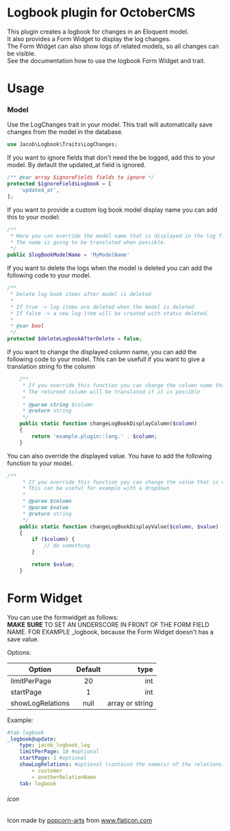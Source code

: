 Logbook plugin for OctoberCMS
=

This plugin creates a logbook for changes in an Eloquent model.<br/>
It also provides a Form Widget to display the log changes. <br/>
The Form Widget can also show logs of related models, so all changes can be visible. <br/>
See the documentation how to use the logbook Form Widget and trait.

Usage
=

### Model
Use the LogChanges trait in your model.
This trait will automatically save changes from the model in the database.

```php
use Jacob\Logbook\Traits\LogChanges;
```

If you want to ignore fields that don't need the be logged, add this to your model.
By default the updated_at field is ignored.
```php
/** @var array $ignoreFields fields to ignore */
protected $ignoreFieldsLogbook = [
    'updated_at',
];
```

If you want to provide a custom log book model display name you can add this to your model:
```php
/**
 * Here you can override the model name that is displayed in the log files.
 * The name is going to be translated when possible.
 */
public $logBookModelName = 'MyModelName'
```

If you want to delete the logs when the model is deleted you can add the following code to your model.

```php
/**
 * Delete log book items after model is deleted
 *
 * If true -> log items are deleted when the model is deleted
 * If false -> a new log item will be created with status deleted.
 *
 * @var bool
 */
protected $deleteLogbookAfterDelete = false;
```

If you want to change the displayed column name, you can add the following code to your model.
This can be usefull if you want to give a translation string fo the column

```php
    /**
     * If you override this function you can change the column name that is displayed in the log book
     * The returned column will be translated if it is possible
     *
     * @param string $column
     * @return string
     */
    public static function changeLogBookDisplayColumn($column)
    {
        return 'example.plugin::lang.' . $column;
    }
```

You can also override the displayed value. You have to add the following function to your model.

```php
/**
     * If you override this function you can change the value that is displayed in the log book
     * This can be useful for example with a dropdown
     *
     * @param $column
     * @param $value
     * @return string
     */
    public static function changeLogBookDisplayValue($column, $value)
    {
        if ($column) {
            // do something
        }

        return $value;
    }
```

# Form Widget

You can use the formwidget as follows: <br/>
**MAKE** **SURE** TO SET AN UNDERSCORE IN FRONT OF THE FORM FIELD NAME. FOR EXAMPLE _logbook,
because the Form Widget doesn't has a save value.

Options: <br/>

| Option            | Default       | type      |
| ----------------- |:-------------:| ---------:|
| limitPerPage      | 20            | int       |
| startPage         | 1             | int       |
| showLogRelations  | null          | array or string |

Example:
```yaml
#tab logbook
_logbook@update:
    type: jacob_logbook_log
    limitPerPage: 10 #optional
    startPage: 1 #optional
    showLogRelations: #optional (contains the name(s) of the relations)
        - customer
        - anotherRelationName
    tab: logbook
```


###### icon
Icon made by [popcorn-arts](https://www.flaticon.com/authors/popcorns-arts) from www.flaticon.com
